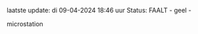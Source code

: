 laatste update: 
di 09-04-2024 18:46   uur 
Status: FAALT - geel - 
<div class="service Y">microstation</div>